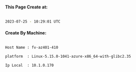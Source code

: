 
   
#### This Page Create at:

```bash

2023-07-25 - 10:29:01 UTC

```

#### Create By Machine:

```bash

Host Name : fv-az401-410

platform  : Linux-5.15.0-1041-azure-x86_64-with-glibc2.35

Ip Local  : 10.1.0.170

```

